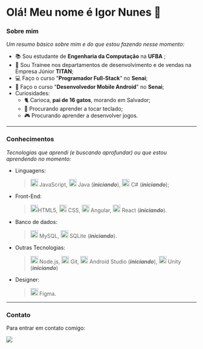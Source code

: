# Olá! Meu nome é Igor Nunes 👋


### Sobre mim

*Um resumo básico sobre mim e do que estou fazendo nesse momento:*

- 📚 Sou estudante de **Engenharia da Computação** na **UFBA** ;  
- 🚀 Sou Trainee nos departamentos de desenvolvimento e de vendas na Empresa Júnior **TITAN**;
- 💻 Faço o curso "**Programador Full-Stack**" no **Senai**;
- 📱 Faço o curso "**Desenvolvedor Mobile Android**" no **Senai**;
- Curiosidades: 
  - 🐈 Carioca, **pai de 16 gatos**, morando em Salvador;
  - 🎹 Procurando aprender a tocar teclado;
  - 🎮 Procurando aprender a desenvolver jogos.


---

### Conhecimentos

*Tecnologias que aprendi (e buscando aprofundar) ou que estou aprendendo no momento:*

- Linguagens:
  > <img src="https://cdn.jsdelivr.net/gh/devicons/devicon/icons/javascript/javascript-original.svg" width="20" height="20" /> JavaScript, 
  > <img src="https://cdn.jsdelivr.net/gh/devicons/devicon/icons/java/java-original.svg" width="20" height="20" /> Java (***iniciando***), 
  > <img src="https://cdn.jsdelivr.net/gh/devicons/devicon/icons/csharp/csharp-original.svg" width="20" height="20" /> C# (***iniciando***);

- Front-End:
  > <img src="https://cdn.jsdelivr.net/gh/devicons/devicon/icons/html5/html5-original-wordmark.svg" width="20" height="20" />HTML5, 
  > <img src="https://cdn.jsdelivr.net/gh/devicons/devicon/icons/css3/css3-original-wordmark.svg" width="20" height="20" /> CSS,
  > <img src="https://cdn.jsdelivr.net/gh/devicons/devicon/icons/angularjs/angularjs-plain.svg" width="20" height="20" /> Angular,
  > <img src="https://cdn.jsdelivr.net/gh/devicons/devicon/icons/react/react-original-wordmark.svg" width="20" height="20" /> React (***iniciando***).

- Banco de dados:
  > <img src="https://cdn.jsdelivr.net/gh/devicons/devicon/icons/mysql/mysql-original.svg" width="20" height="20" /> MySQL,
  > <img src="https://cdn.jsdelivr.net/gh/devicons/devicon/icons/sqlite/sqlite-original.svg" width="20" height="20" /> SQLite (***iniciando***).

                    
- Outras Tecnologias:
  > <img src="https://cdn.jsdelivr.net/gh/devicons/devicon/icons/nodejs/nodejs-original.svg" width="20" height="20" /> Node.js,
  > <img src="https://cdn.jsdelivr.net/gh/devicons/devicon/icons/git/git-original.svg" width="20" height="20" /> Git,
  > <img src="https://cdn.jsdelivr.net/gh/devicons/devicon/icons/androidstudio/androidstudio-original.svg" width="20" height="20" /> Android Studio 
  > (***iniciando***),
  > <img src="https://cdn.jsdelivr.net/gh/devicons/devicon/icons/unity/unity-original.svg" width="20" height="20" /> Unity (***iniciando***)
          
          
- Designer:
  > <img src="https://cdn.jsdelivr.net/gh/devicons/devicon/icons/figma/figma-original.svg" width="20" height="20" /> Figma.


      
---
 
 ### Contato
 
 Para entrar em contato comigo:
 
 <a href = "mailto:contato@ig-nunes"><img src="https://img.shields.io/badge/Gmail-D14836?style=for-the-badge&logo=gmail&logoColor=white" target="_blank"></a>


